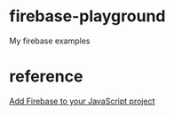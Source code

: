# firebase-playground
My firebase examples

# reference
[Add Firebase to your JavaScript project](https://firebase.google.com/docs/web/setup)
